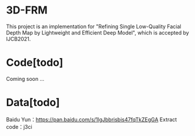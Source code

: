 # 3D-FRM
This project is an implementation for "Refining Single Low-Quality Facial Depth Map by Lightweight and Efficient Deep Model", which is accepted by IJCB2021.

# Code[todo]
Coming soon ...

# Data[todo]
Baidu Yun：https://pan.baidu.com/s/1lgJbbrisbis47fqTkZEgGA 
Extract code：j3ci 

